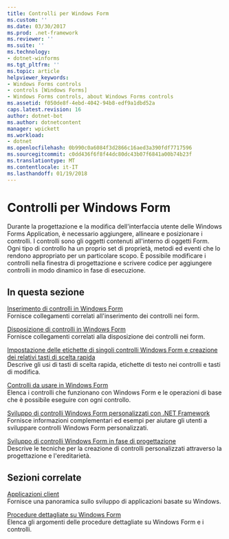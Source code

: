 ```yaml
---
title: Controlli per Windows Form
ms.custom: ''
ms.date: 03/30/2017
ms.prod: .net-framework
ms.reviewer: ''
ms.suite: ''
ms.technology:
- dotnet-winforms
ms.tgt_pltfrm: ''
ms.topic: article
helpviewer_keywords:
- Windows Forms controls
- controls [Windows Forms]
- Windows Forms controls, about Windows Forms controls
ms.assetid: f050de8f-4ebd-4042-94b8-edf9a1dbd52a
caps.latest.revision: 16
author: dotnet-bot
ms.author: dotnetcontent
manager: wpickett
ms.workload:
- dotnet
ms.openlocfilehash: 0b990c0a6084f3d2866c16aed3a390fdf7717596
ms.sourcegitcommit: c0dd436f6f8f44dc80dc43b07f6841a00b74b23f
ms.translationtype: MT
ms.contentlocale: it-IT
ms.lasthandoff: 01/19/2018
---
```

# <a name="windows-forms-controls"></a>Controlli per Windows Form
Durante la progettazione e la modifica dell'interfaccia utente delle Windows Forms Application, è necessario aggiungere, allineare e posizionare i controlli. I controlli sono gli oggetti contenuti all'interno di oggetti Form. Ogni tipo di controllo ha un proprio set di proprietà, metodi ed eventi che lo rendono appropriato per un particolare scopo. È possibile modificare i controlli nella finestra di progettazione e scrivere codice per aggiungere controlli in modo dinamico in fase di esecuzione.  
  
## <a name="in-this-section"></a>In questa sezione  
 [Inserimento di controlli in Windows Form](../../../../docs/framework/winforms/controls/putting-controls-on-windows-forms.md)  
 Fornisce collegamenti correlati all'inserimento dei controlli nei form.  
  
 [Disposizione di controlli in Windows Form](../../../../docs/framework/winforms/controls/arranging-controls-on-windows-forms.md)  
 Fornisce collegamenti correlati alla disposizione dei controlli nei form.  
  
 [Impostazione delle etichette di singoli controlli Windows Form e creazione dei relativi tasti di scelta rapida](../../../../docs/framework/winforms/controls/labeling-individual-windows-forms-controls-and-providing-shortcuts-to-them.md)  
 Descrive gli usi di tasti di scelta rapida, etichette di testo nei controlli e tasti di modifica.  
  
 [Controlli da usare in Windows Form](../../../../docs/framework/winforms/controls/controls-to-use-on-windows-forms.md)  
 Elenca i controlli che funzionano con Windows Form e le operazioni di base che è possibile eseguire con ogni controllo.  
  
 [Sviluppo di controlli Windows Form personalizzati con .NET Framework](../../../../docs/framework/winforms/controls/developing-custom-windows-forms-controls.md)  
 Fornisce informazioni complementari ed esempi per aiutare gli utenti a sviluppare controlli Windows Form personalizzati.  
  
 [Sviluppo di controlli Windows Form in fase di progettazione](../../../../docs/framework/winforms/controls/developing-windows-forms-controls-at-design-time.md)  
 Descrive le tecniche per la creazione di controlli personalizzati attraverso la progettazione e l'ereditarietà.  
  
## <a name="related-sections"></a>Sezioni correlate  
 [Applicazioni client](../../../../docs/framework/develop-client-apps.md)  
 Fornisce una panoramica sullo sviluppo di applicazioni basate su Windows.  
  
 [Procedure dettagliate su Windows Form](http://msdn.microsoft.com/library/fd44d13d-4733-416f-aefc-32592e59e5d9)  
 Elenca gli argomenti delle procedure dettagliate su Windows Form e i controlli.
